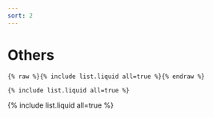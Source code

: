 ```yaml
---
sort: 2
---
```


# Others

```
{% raw %}{% include list.liquid all=true %}{% endraw %}

{% include list.liquid all=true %}
```

{% include list.liquid all=true %}
